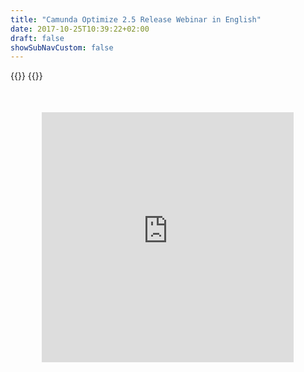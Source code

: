 ```yaml
---
title: "Camunda Optimize 2.5 Release Webinar in English"
date: 2017-10-25T10:39:22+02:00
draft: false
showSubNavCustom: false
---
```


{{<highlight title="Camunda Optimize 2.5 Release Webinar in English" >}}
{{</highlight>}}
<div align="center" style="margin-bottom: 100px;margin-top: 50px;">
  <iframe src="https://player.vimeo.com/video/346382084" class="embed-responsive-item" width="80%" height="400" frameborder="0" allow="fullscreen"></iframe>
</div>
